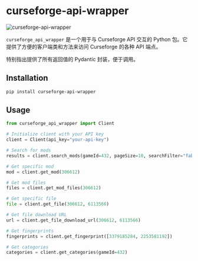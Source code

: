 # curseforge-api-wrapper

![curseforge-api-wrapper](https://socialify.git.ci/mcmod-info-mirror/curseforge-api-wrapper/image?description=1&font=Inter&forks=1&issues=1&language=1&name=1&owner=1&pattern=Overlapping+Hexagons&stargazers=1&theme=Dark)

`curseforge_api_wrapper` 是一个用于与 Curseforge API 交互的 Python 包。它提供了方便的客户端类和方法来访问 Curseforge 的各种 API 端点。

特别指出提供了所有返回值的 Pydantic 封装，便于调用。

## Installation

```bash
pip install curseforge-api-wrapper
```

## Usage

```python
from curseforge_api_wrapper import Client

# Initialize client with your API key
client = Client(api_key="your-api-key")

# Search for mods
results = client.search_mods(gameId=432, pageSize=10, searchFilter="fabric-api")

# Get specific mod
mod = client.get_mod(306612)

# Get mod files
files = client.get_mod_files(306612)

# Get specific file
file = client.get_file(306612, 6113566)

# Get file download URL
url = client.get_file_download_url(306612, 6113566)

# Get fingerprints
fingerprints = client.get_fingerprint([3379185284, 2253581192])

# Get categories
categories = client.get_categories(gameId=432)
```
